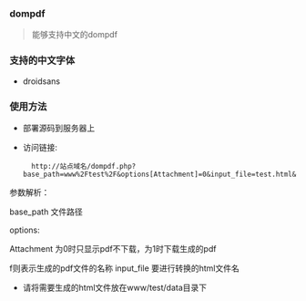 ### dompdf

> 能够支持中文的dompdf

### 支持的中文字体

* droidsans

### 使用方法

* 部署源码到服务器上

* 访问链接:

        http://站点域名/dompdf.php?base_path=www%2Ftest%2F&options[Attachment]=0&input_file=test.html&options[f]=test.pdf
   
参数解析：

base_path 文件路径 

options:

   Attachment 为0时只显示pdf不下载，为1时下载生成的pdf
   
   f则表示生成的pdf文件的名称
input_file 要进行转换的html文件名 

* 请将需要生成的html文件放在www/test/data目录下
